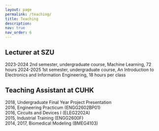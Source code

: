 ```yaml
---
layout: page
permalink: /teaching/
title: Teaching
description: 
nav: true
nav_order: 6
---
```


## Lecturer at SZU
2023-2024 2nd semester, undergraduate course, Machine Learning, 72 hours 
2024-2025 1st semester, undergraduate course, An Introduction to Electronics and Information Engineering, 18 hours per class

## Teaching Assistant at CUHK
2018, Undergraduate Final Year Project Presentation \
2016, Engineering Practicum (ENGG2602BP01) \
2016, Circuits and Devices I (ELEG2202A) \
2015, Industrial Training (ENGG2600F) \
2014, 2017, Biomedical Modeling (BMEG4103)
